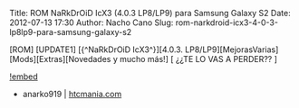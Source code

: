 Title: ROM NaRkDrOiD IcX3 (4.0.3 LP8/LP9) para Samsung Galaxy S2
Date: 2012-07-13 17:30
Author: Nacho Cano
Slug: rom-narkdroid-icx3-4-0-3-lp8lp9-para-samsung-galaxy-s2

[ROM] [UPDATE1] [{\^NaRkDrOiD IcX3\^}][4.0.3.
LP8/LP9][MejorasVarias][Mods][Extras][Novedades y mucho más!] [ ¿¿TE LO
VAS A PERDER?? ]

[!embed](https://www.youtube.com/watch?v=R0Gnec5UpGs)

- anarko919 | [htcmania.com][]

  [htcmania.com]: http://www.htcmania.com/showthread.php?t=332730
    "ROM NaRkDrOiD IcX3 (4.0.3 LP8/LP9) para Samsung Galaxy S2"
